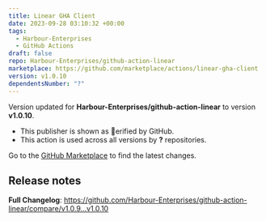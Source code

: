 ```yaml
---
title: Linear GHA Client
date: 2023-09-28 03:10:32 +00:00
tags:
  - Harbour-Enterprises
  - GitHub Actions
draft: false
repo: Harbour-Enterprises/github-action-linear
marketplace: https://github.com/marketplace/actions/linear-gha-client
version: v1.0.10
dependentsNumber: "?"
---
```



Version updated for **Harbour-Enterprises/github-action-linear** to version **v1.0.10**.
- This publisher is shown as erified by GitHub.
- This action is used across all versions by **?** repositories.

Go to the [GitHub Marketplace](https://github.com/marketplace/actions/linear-gha-client) to find the latest changes.

## Release notes

**Full Changelog**: https://github.com/Harbour-Enterprises/github-action-linear/compare/v1.0.9...v1.0.10
